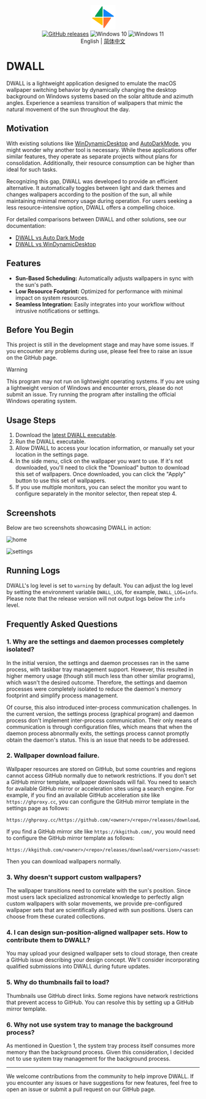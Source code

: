 <p align="center">
<img height="64" width="64" src="./src-tauri/icons/128x128.png" />
<br/>
<a href="https://github.com/dwall-rs/dwall/releases/latest"><img src="https://img.shields.io/github/downloads/dwall-rs/dwall/total.svg?style=flat-square" alt="GitHub releases"/></a>
<img src="https://img.shields.io/badge/Windows%2010-%230079d5.svg?style=for-the-badge&logo=Windows%2010&logoColor=white)" alt="Windows 10" height="20" />
<img src="https://img.shields.io/badge/Windows%2011-%230079d5.svg?style=for-the-badge&logo=Windows%2011&logoColor=white)" alt="Windows 11" height="20" />
<br/>
English | <a href="./README.zh-CN.md">简体中文</a>
</p>

# DWALL

DWALL is a lightweight application designed to emulate the macOS wallpaper switching behavior by dynamically changing the desktop background on Windows systems based on the solar altitude and azimuth angles. Experience a seamless transition of wallpapers that mimic the natural movement of the sun throughout the day.

## Motivation

With existing solutions like [WinDynamicDesktop](https://github.com/t1m0thyj/WinDynamicDesktop) and [AutoDarkMode](https://github.com/AutoDarkMode/Windows-Auto-Night-Mode), you might wonder why another tool is necessary. While these applications offer similar features, they operate as separate projects without plans for consolidation. Additionally, their resource consumption can be higher than ideal for such tasks.

Recognizing this gap, DWALL was developed to provide an efficient alternative. It automatically toggles between light and dark themes and changes wallpapers according to the position of the sun, all while maintaining minimal memory usage during operation. For users seeking a less resource-intensive option, DWALL offers a compelling choice.

For detailed comparisons between DWALL and other solutions, see our documentation:

- [DWALL vs Auto Dark Mode](./docs/dwall-vs-auto-dark-mode.md)
- [DWALL vs WinDynamicDesktop](./docs/dwall-vs-windynamicdesktop.md)

## Features

- **Sun-Based Scheduling:** Automatically adjusts wallpapers in sync with the sun's path.
- **Low Resource Footprint:** Optimized for performance with minimal impact on system resources.
- **Seamless Integration:** Easily integrates into your workflow without intrusive notifications or settings.

## Before You Begin

This project is still in the development stage and may have some issues. If you encounter any problems during use, please feel free to raise an issue on the GitHub page.

> [!WARNING]  
> This program may not run on lightweight operating systems. If you are using a lightweight version of Windows and encounter errors, please do not submit an issue. Try running the program after installing the official Windows operating system.

## Usage Steps

1. Download the [latest DWALL executable](https://github.com/dwall-rs/dwall/releases/latest).
2. Run the DWALL executable.
3. Allow DWALL to access your location information, or manually set your location in the settings page.
4. In the side menu, click on the wallpaper you want to use. If it's not downloaded, you'll need to click the "Download" button to download this set of wallpapers. Once downloaded, you can click the "Apply" button to use this set of wallpapers.
5. If you use multiple monitors, you can select the monitor you want to configure separately in the monitor selector, then repeat step 4.

## Screenshots

Below are two screenshots showcasing DWALL in action:

![home](images/home.avif)

![settings](images/settings.avif)

## Running Logs

DWALL's log level is set to `warning` by default. You can adjust the log level by setting the environment variable `DWALL_LOG`, for example, `DWALL_LOG=info`. Please note that the release version will not output logs below the `info` level.

## Frequently Asked Questions

### 1. Why are the settings and daemon processes completely isolated?

In the initial version, the settings and daemon processes ran in the same process, with taskbar tray management support. However, this resulted in higher memory usage (though still much less than other similar programs), which wasn't the desired outcome. Therefore, the settings and daemon processes were completely isolated to reduce the daemon's memory footprint and simplify process management.

Of course, this also introduced inter-process communication challenges. In the current version, the settings process (graphical program) and daemon process don't implement inter-process communication. Their only means of communication is through configuration files, which means that when the daemon process abnormally exits, the settings process cannot promptly obtain the daemon's status. This is an issue that needs to be addressed.

### 2. Wallpaper download failure.

Wallpaper resources are stored on GitHub, but some countries and regions cannot access GitHub normally due to network restrictions. If you don't set a GitHub mirror template, wallpaper downloads will fail. You need to search for available GitHub mirror or acceleration sites using a search engine. For example, if you find an available GitHub acceleration site like `https://ghproxy.cc`, you can configure the GitHub mirror template in the settings page as follows:

```
https://ghproxy.cc/https://github.com/<owner>/<repo>/releases/download/<version>/<asset>
```

If you find a GitHub mirror site like `https://kkgithub.com/`, you would need to configure the GitHub mirror template as follows:

```
https://kkgithub.com/<owner>/<repo>/releases/download/<version>/<asset>
```

Then you can download wallpapers normally.

### 3. Why doesn't support custom wallpapers?

The wallpaper transitions need to correlate with the sun's position. Since most users lack specialized astronomical knowledge to perfectly align custom wallpapers with solar movements, we provide pre-configured wallpaper sets that are scientifically aligned with sun positions. Users can choose from these curated collections.

### 4. I can design sun-position-aligned wallpaper sets. How to contribute them to DWALL?

You may upload your designed wallpaper sets to cloud storage, then create a GitHub issue describing your design concept. We'll consider incorporating qualified submissions into DWALL during future updates.

### 5. Why do thumbnails fail to load?

Thumbnails use GitHub direct links. Some regions have network restrictions that prevent access to GitHub. You can resolve this by setting up a GitHub mirror template.

### 6. Why not use system tray to manage the background process?

As mentioned in Question 1, the system tray process itself consumes more memory than the background process. Given this consideration, I decided not to use system tray management for the background process.

---

We welcome contributions from the community to help improve DWALL. If you encounter any issues or have suggestions for new features, feel free to open an issue or submit a pull request on our GitHub page.
